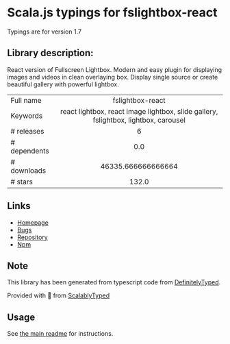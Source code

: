 
# Scala.js typings for fslightbox-react

Typings are for version 1.7

## Library description:
React version of Fullscreen Lightbox. Modern and easy plugin for displaying images and videos in clean overlaying box. Display single source or create beautiful gallery with powerful lightbox.

|                    |                 |
| ------------------ | :-------------: |
| Full name          | fslightbox-react |
| Keywords           | react lightbox, react image lightbox, slide gallery, fslightbox, lightbox, carousel |
| # releases         | 6 |
| # dependents       | 0.0 |
| # downloads        | 46335.666666666664 |
| # stars            | 132.0 |

## Links
- [Homepage](https://fslightbox.com/)
- [Bugs](https://github.com/banthagroup/fslightbox-react/issues)
- [Repository](https://github.com/banthagroup/fslightbox-react)
- [Npm](https://www.npmjs.com/package/fslightbox-react)
    


## Note
This library has been generated from typescript code from [DefinitelyTyped](https://definitelytyped.org).

Provided with :purple_heart: from [ScalablyTyped](https://github.com/oyvindberg/ScalablyTyped)

## Usage
See [the main readme](../../readme.md) for instructions.


